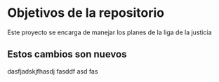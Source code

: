 # Objetivos de la repositorio

Este proyecto se encarga de manejar los planes de la liga de la justicia


## Estos cambios son nuevos 

dasfjadskjfhasdj fasddf
asd
fas
